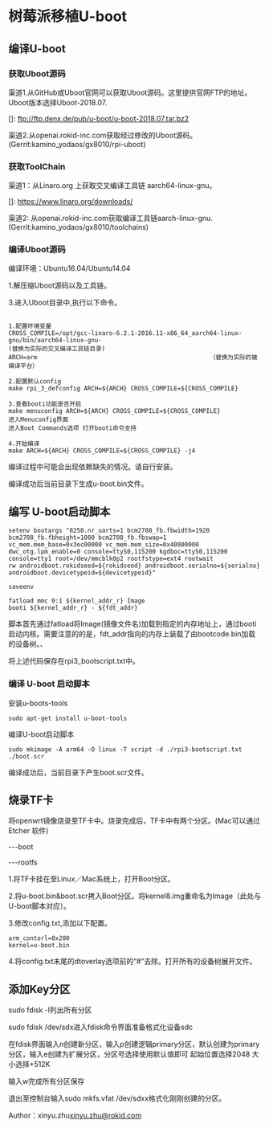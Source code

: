 # 树莓派移植U-boot

## 编译U-boot

### 获取Uboot源码

渠道1.从GitHub或Uboot官网可以获取Uboot源码。这里提供官网FTP的地址。Uboot版本选择Uboot-2018.07.

[]: ftp://ftp.denx.de/pub/u-boot/u-boot-2018.07.tar.bz2

渠道2.从openai.rokid-inc.com获取经过修改的Uboot源码。(Gerrit:kamino_yodaos/gx8010/rpi-uboot)

### 获取ToolChain

渠道1：从Linaro.org 上获取交叉编译工具链 aarch64-linux-gnu。

[]: https://www.linaro.org/downloads/

渠道2: 从openai.rokid-inc.com获取编译工具链aarch-linux-gnu.(Gerrit:kamino_yodaos/gx8010/toolchains)

### 编译Uboot源码

编译环境：Ubuntu16.04/Ubuntu14.04

1.解压缩Uboot源码以及工具链。

3.进入Uboot目录中,执行以下命令。

```shell

1.配置环境变量
CROSS_COMPILE=/opt/gcc-linaro-6.2.1-2016.11-x86_64_aarch64-linux-gnu/bin/aarch64-linux-gnu-        												(替换为实际的交叉编译工具链目录)
ARCH=arm 												（替换为实际的被编译平台）

2.配置默认config
make rpi_3_defconfig ARCH=${ARCH} CROSS_COMPILE=${CROSS_COMPILE}

3.查看booti功能是否开启
make menuconfig ARCH=${ARCH} CROSS_COMPILE=${CROSS_COMPILE} 
进入Menuconfig界面
进入Boot Commands选项 打开booti命令支持

4.开始编译
make ARCH=${ARCH} CROSS_COMPILE=${CROSS_COMPILE} -j4 
```

编译过程中可能会出现依赖缺失的情况。请自行安装。

编译成功后当前目录下生成u-boot.bin文件。



## 编写 U-boot启动脚本

```shell
setenv bootargs "8250.nr_uarts=1 bcm2708_fb.fbwidth=1920 bcm2708_fb.fbheight=1080 bcm2708_fb.fbswap=1 vc_mem.mem_base=0x3ec00000 vc_mem.mem_size=0x40000000 dwc_otg.lpm_enable=0 console=ttyS0,115200 kgdboc=ttyS0,115200 console=tty1 root=/dev/mmcblk0p2 rootfstype=ext4 rootwait
rw androidboot.rokidseed=${rokidseed} androidboot.serialno=${serialno} androidboot.devicetypeid=${devicetypeid}"

saveenv

fatload mmc 0:1 ${kernel_addr_r} Image
booti ${kernel_addr_r} - ${fdt_addr}
```

脚本首先通过fatload将Image(镜像文件名)加载到指定的内存地址上，通过booti启动内核。需要注意的的是，fdt_addr指向的内存上装载了由bootcode.bin加载的设备树。、

将上述代码保存在rpi3_bootscript.txt中。

### 编译 U-boot 启动脚本

安装u-boots-tools

```shell
sudo apt-get install u-boot-tools
```

编译U-boot启动脚本

```shell
sudo mkimage -A arm64 -O linux -T script -d ./rpi3-bootscript.txt ./boot.scr
```

编译成功后，当前目录下产生boot.scr文件。

## 烧录TF卡

将openwrt镜像烧录至TF卡中。烧录完成后，TF卡中有两个分区。(Mac可以通过Etcher 软件)

---boot

---rootfs

1.将TF卡挂在至Linux／Mac系统上，打开Boot分区。

2.将u-boot.bin&boot.scr拷入Boot分区。将kernel8.img重命名为Image（此处与U-boot脚本对应）。

3.修改config.txt,添加以下配置。

```shell
arm_contorl=0x200
kernel=u-boot.bin
```

4.将config.txt末尾的dtoverlay选项前的“#”去除。打开所有的设备树展开文件。

## 添加Key分区

sudo fdisk -l列出所有分区

sudo fdisk /dev/sdx进入fdisk命令界面准备格式化设备sdc

在fdisk界面输入n创建新分区，输入p创建逻辑primary分区，默认创建为primary分区，输入e创建为扩展分区，分区号选择使用默认值即可 起始位置选择2048 大小选择+512K

输入w完成所有分区保存

退出至控制台输入sudo mkfs.vfat /dev/sdxx格式化刚刚创建的分区。



Author：xinyu.zhu<xinyu.zhu@rokid.com>